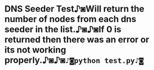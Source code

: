 # DNS Seeder Test♪◙Will return the number of nodes from each dns seeder in the list.♪◙♪◙If 0 is returned then there was an error or its not working properly.♪◙♪◙```♪◙python test.py♪◙```